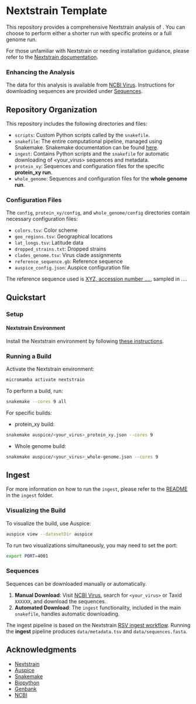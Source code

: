 # Nextstrain Template

This repository provides a comprehensive Nextstrain analysis of <your virus>. You can choose to perform either a shorter run with specific proteins or a full genome run.

For those unfamiliar with Nextstrain or needing installation guidance, please refer to the [Nextstrain documentation](https://docs.nextstrain.org/en/latest/).

### Enhancing the Analysis
The data for this analysis is available from [NCBI Virus](https://www.ncbi.nlm.nih.gov/labs/virus/vssi/#/). Instructions for downloading sequences are provided under [Sequences](#sequences).

## Repository Organization
This repository includes the following directories and files:

- `scripts`: Custom Python scripts called by the `snakefile`.
- `snakefile`: The entire computational pipeline, managed using Snakemake. Snakemake documentation can be found [here](https://snakemake.readthedocs.io/en/stable/).
- `ingest`: Contains Python scripts and the `snakefile` for automatic downloading of <your_virus> sequences and metadata.
- `protein_xy`: Sequences and configuration files for the specific **protein_xy run**.
- `whole_genome`: Sequences and configuration files for the **whole genome run**.

### Configuration Files
The `config`, `protein_xy/config`, and `whole_genome/config` directories contain necessary configuration files:
- `colors.tsv`: Color scheme
- `geo_regions.tsv`: Geographical locations
- `lat_longs.tsv`: Latitude data
- `dropped_strains.txt`: Dropped strains
- `clades_genome.tsv`: Virus clade assignments
- `reference_sequence.gb`: Reference sequence
- `auspice_config.json`: Auspice configuration file

The reference sequence used is [XYZ, accession number ....](https://www.ncbi.nlm.nih.gov/nucleotide/), sampled in ....

## Quickstart

### Setup

#### Nextstrain Environment
Install the Nextstrain environment by following [these instructions](https://docs.nextstrain.org/en/latest/guides/install/local-installation.html).

### Running a Build

Activate the Nextstrain environment:
```bash
micromamba activate nextstrain
```

To perform a build, run:
```bash
snakemake --cores 9 all
```

For specific builds:
- protein_xy build:
```bash
snakemake auspice/<your_virus>_protein_xy.json --cores 9
```
- Whole genome build:
```bash
snakemake auspice/<your_virus>_whole-genome.json --cores 9
```

## Ingest
For more information on how to run the `ingest`, please refer to the [README](ingest/README.md) in the `ingest` folder.

### Visualizing the Build
To visualize the build, use Auspice:
```bash
auspice view --datasetDir auspice
```
To run two visualizations simultaneously, you may need to set the port:
```bash
export PORT=4001
```

### Sequences
Sequences can be downloaded manually or automatically.

1. **Manual Download**: Visit [NCBI Virus](https://www.ncbi.nlm.nih.gov/labs/virus/vssi/#/), search for `<your_virus>` or Taxid `XXXXXX`, and download the sequences.
2. **Automated Download**: The `ingest` functionality, included in the main `snakefile`, handles automatic downloading.

The ingest pipeline is based on the Nextstrain [RSV ingest workflow](https://github.com/nextstrain/rsv.git). Running the **ingest** pipeline produces `data/metadata.tsv` and `data/sequences.fasta`.


## Acknowledgments
- [Nextstrain](https://nextstrain.org/)
- [Auspice](https://auspice.us/)
- [Snakemake](https://snakemake.readthedocs.io/en/stable/)
- [Biopython](https://biopython.org/)
- [Genbank](https://www.ncbi.nlm.nih.gov/genbank/)
- [NCBI](https://www.ncbi.nlm.nih.gov/)